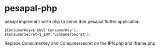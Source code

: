 # pesapal-php
pesapl implement wirth php to serve ther pesapal flutter application
```
$ConsumerKey=$_ENV['ConsumerKey'];
$ConsumerSecret=$_ENV['ConsumerSecret'];
```
Replace ConsumerKey and Consumersecret on the IPN.php and Iframe.php
